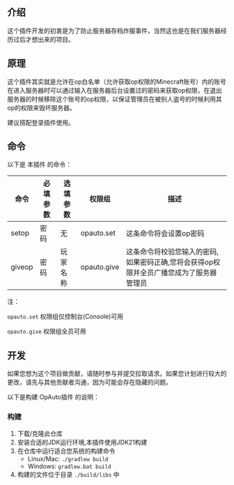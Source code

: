 ## 介绍

这个插件开发的初衷是为了防止服务器存档炸服事件，当然这也是在我们服务器经历过后才想出来的项目。

## 原理

这个插件其实就是允许在op白名单（允许获取op权限的Minecraft账号）内的账号在进入服务器时可以通过输入在服务器后台设置过的密码来获取op权限，在退出服务器的时候移除这个账号的op权限，以保证管理员在被别人盗号的时候利用其op的权限来毁坏服务器。

建议搭配登录插件使用。

## 命令

以下是 本插件 的命令：

| 命令 | 必填参数 | 选填参数 | 权限组 | 描述 |
| ---- | ------ |  ------  | --- | --- |
| setop | 密码 |   无   | opauto.set | 这条命令将会设置op密码 | 
| giveop | 密码  |  玩家名称  |  opauto.give  | 这条命令将校验您输入的密码,如果密码正确,您将会获得op权限并全员广播您成为了服务器管理员 |

注：

`opauto.set` 权限组仅控制台(Console)可用

`opauto.give` 权限组全员可用

## 开发

如果您想为这个项目做贡献，请随时参与并提交拉取请求。如果您计划进行较大的更改，请先与其他贡献者沟通，因为可能会存在隐藏的问题。

以下是构建 OpAuto插件 的说明：

### 构建
1. 下载/克隆此仓库
2. 安装合适的JDK运行环境,本插件使用JDK21构建
3. 在仓库中运行适合您系统的构建命令
   - Linux/Mac: `./gradlew build`
   - Windows: `gradlew.bat build`
4. 构建的文件位于目录 `./build/libs` 中

